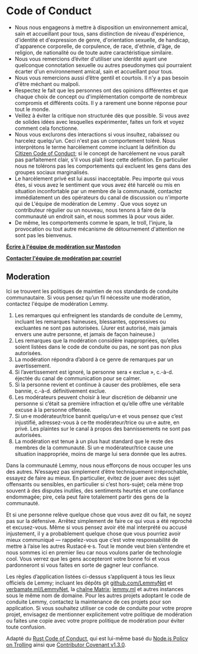 # Code of Conduct

- Nous nous engageons à mettre à disposition un environnement amical, sain et accueillant pour tous, sans distinction de niveau d'expérience, d'identité et d'expression de genre, d'orientation sexuelle, de handicap, d'apparence corporelle, de corpulence, de race, d'ethnie, d'âge, de religion, de nationalité ou de toute autre caractéristique similaire.
- Nous vous remercions d’éviter d'utiliser une identité ayant une quelconque connotation sexuelle ou autres pseudonymes qui pourraient écarter d'un environnement amical, sain et accueillant pour tous.
- Nous vous remercions aussi d’être gentil et courtois. Il n'y a pas besoin d'être méchant ou malpoli.
- Respectez le fait que les personnes ont des opinions différentes et que chaque choix de concept ou d'implémentation comporte de nombreux compromis et différents coûts. Il y a rarement une bonne réponse pour tout le monde.
- Veillez à éviter la critique non structurée dès que possible. Si vous avez de solides idées avec lesquelles expérimenter, faites un fork et voyez comment cela fonctionne.
- Nous vous exclurons des interactions si vous insultez, rabaissez ou harcelez quelqu'un. Ceci n'est pas un comportement toléré. Nous interprétons le terme harcèlement comme incluant la définition du [Citizen Code of Conduct](https://github.com/stumpsyn/policies/blob/master/citizen_code_of_conduct.md); si le concept de harcèlement ne vous paraît pas parfaitement clair, s'il vous plaît lisez cette définition. En particulier nous ne tolérons pas les comportements qui excluent les gens dans des groupes sociaux marginalisés.
- Le harcèlement privé est lui aussi inacceptable. Peu importe qui vous êtes, si vous avez le sentiment que vous avez été harcelé ou mis en situation inconfortable par un membre de la communauté, contactez immédiatement un des opérateurs du canal de discussion ou n'importe qui de L'équipe de modération de Lemmy . Que vous soyez un contributeur régulier ou un nouveau, nous tenons à faire de la communauté un endroit sain, et nous sommes là pour vous aider.
- De même, les comportements comme le spam, le troll, l'injure, la provocation ou tout autre mécanisme de détournement d'attention ne sont pas les bienvenus.

[**Écrire à l'équipe de modération sur Mastodon**](https://mastodon.social/@LemmyDev)

[**Contacter l'équipe de modération par courriel**](mailto:contact@lemmy.ml)

## Moderation

Ici se trouvent les politiques de maintien de nos standards de conduite communautaire. Si vous pensez qu’un fil nécessite une modération, contactez l'équipe de modération Lemmy.

1. Les remarques qui enfreignent les standards de conduite de Lemmy, incluant les remarques haineuses, blessantes, oppressives ou excluantes ne sont pas autorisées. (Jurer est autorisé, mais jamais envers une autre personne, et jamais de façon haineuse.)
2. Les remarques que la modération considère inappropriées, qu’elles soient listées dans le code de conduite ou pas, ne sont pas non plus autorisées.
3. La modération répondra d’abord à ce genre de remarques par un avertissement.
4. Si l’avertissement est ignoré, la personne sera « exclue », c.-à-d. éjectée du canal de communication pour se calmer.
5. Si la personne revient et continue à causer des problèmes, elle sera bannie, c.-à-d. définitivement exclue.
6. Les modérateurs peuvent choisir à leur discrétion de débannir une personne si c’était sa première infraction et qu’elle offre une véritable excuse à la personne offensée.
7. Si un·e modérateur/trice bannit quelqu’un·e et vous pensez que c’est injustifié, adressez-vous à ce·tte modérateur/trice ou un·e autre, en privé. Les plaintes sur le canal à propos des bannissements ne sont pas autorisées.
8. La modération est tenue à un plus haut standard que le reste des membres de la communauté. Si un·e modérateur/trice cause une situation inappropriée, moins de marge lui sera donnée que les autres.

Dans la communauté Lemmy, nous nous efforçons de nous occuper les uns des autres. N’essayez pas simplement d’être techniquement irréprochable, essayez de faire au mieux. En particulier, évitez de jouer avec des sujet offensants ou sensibles, en particulier si c’est hors-sujet; cela mène trop souvent à des disputes inutiles, des sentiments heurtés et une confiance endommagée; pire, cela peut faire totalement partir des gens de la communauté.

Et si une personne relève quelque chose que vous avez dit ou fait, ne soyez pas sur la défensive. Arrêtez simplement de faire ce qui vous a été reproché et excusez-vous. Même si vous pensez avoir été mal interprété ou accusé injustement, il y a probablement quelque chose que vous pourriez avoir mieux communiqué — rappelez-vous que c’est votre responsabilité de mettre à l’aise les autres Rustacé·e·s. Tout le monde veut bien s’entendre et nous sommes ici en premier lieu car nous voulons parler de technologie cool. Vous verrez que les gens accepteront votre bonne foi et vous pardonneront si vous faites en sorte de gagner leur confiance.

Les règles d’application listées ci-dessus s’appliquent à tous les lieux officiels de Lemmy; incluant les dépôts git [github.com/LemmyNet](https://github.com/ProjectMakerGeorgia) et [yerbamate.ml/LemmyNet](https://yerbamate.ml/LemmyNet), la [chaîne Matrix](https://matrix.to/#/!BZVTUuEiNmRcbFeLeI:matrix.org); [lemmy.ml](https://lemmy.ml) et autres instances sous le même nom de domaine. Pour les autres projets adoptant le code de conduite Lemmy, contactez la maintenance de ces projets pour son application. Si vous souhaitez utiliser ce code de conduite pour votre propre projet, envisagez de mentionner explicitement votre politique de modération ou faites une copie avec votre propre politique de modération pour éviter toute confusion.

Adapté du [Rust Code of Conduct](https://www.rust-lang.org/policies/code-of-conduct), qui est lui-même basé du [Node.js Policy on Trolling](http://blog.izs.me/post/30036893703/policy-on-trolling) ainsi que [Contributor Covenant v1.3.0](https://www.contributor-covenant.org/version/1/3/0/).
